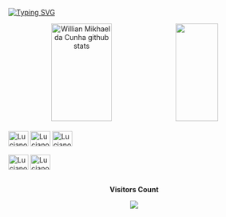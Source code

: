 

[![Typing SVG](https://readme-typing-svg.herokuapp.com/?color=3FD30B&size=35&center=true&vCenter=true&width=1000&lines=HELLO,+MY+NAME+is+WILLIAN+MIKHAEL;I'm+22+years+old;I+from+Brazil,+SC;Be+Welcome!+:%29)](https://git.io/typing-svg)

<div align="center">  
  <img width="49%" height="195px" src="https://github-readme-stats.vercel.app/api?username=willianmikhael&show_icons=true&count_private=true&hide_border=true&title_color=3FD30B&icon_color=3FD30B&text_color=ECE9EE&bg_color=0D1117" alt="Willian Mikhael da Cunha github stats" /> 
  <img width="41%" height="195px" src="https://github-readme-stats.vercel.app/api/top-langs/?username=willianmikhael&layout=compact&hide_border=true&title_color=3FD30B&text_color=ECE9EE&bg_color=0d1117" />
</div>

<div style="display: inline_block"><br>
   <img align="center" alt="Luciano-HTML" height="30" width="40" src="https://cdn.jsdelivr.net/gh/devicons/devicon/icons/html5/html5-original.svg">
   <img align="center" alt="Luciano-CSS" height="30" width="40" src="https://cdn.jsdelivr.net/gh/devicons/devicon/icons/css3/css3-original.svg">
   <img align="center" alt="Luciano-js" height="30" width="40" src="https://cdn.jsdelivr.net/gh/devicons/devicon/icons/javascript/javascript-plain.svg">
  
  
<div style="display: inline_block"><br>
  <img align="center" alt="Luciano-C" height="30" width="40" src="https://cdn.jsdelivr.net/gh/devicons/devicon/icons/c/c-original.svg">
  <img align="center" alt="Luciano-C" height="30" width="40" src="https://cdn.jsdelivr.net/gh/devicons/devicon/icons/cplusplus/cplusplus-original.svg" />
    
  
<div align="center">
<br><p align="centre"><b>Visitors Count</b></p>  
<p align="center"><img align="center" src="https://profile-counter.glitch.me/{willianmikhael}/count.svg" /></p> 
<br>
</div>


